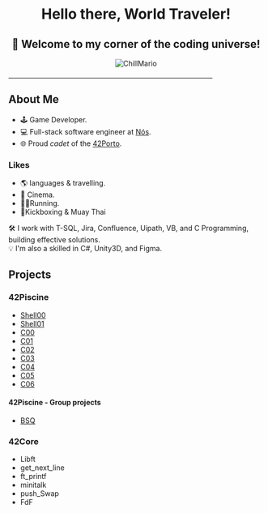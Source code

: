 <div align="center">
  <h1><b>Hello there, World Traveler!</b></h1> 
  <h2><b>🚀 Welcome to my corner of the coding universe!</b></h2>
</div>

<p align="center">
  <img src="https://github.com/SopadeGalinha/SopadeGalinha/assets/75684404/23754dd9-acba-44f5-a80e-3274e59e3b6d" alt="ChillMario"/>
</p>

<hr style="width: 80%; margin-top: 20px; margin-bottom: 20px; border-color: #ccc;">

## About Me

- 🕹️ Game Developer.
- 💻 Full-stack software engineer at [Nós](https://www.linkedin.com/company/nos-sgps/).
- 🌐 Proud _cadet_ of the [42Porto](https://www.42porto.com/).

### Likes
- 🌎 languages & travelling.
- 🎥 Cinema.
- 🏃🏻Running.
- 🥊Kickboxing & Muay Thai
  
🛠️ I work with T-SQL, Jira, Confluence, Uipath, VB, and C Programming, building effective solutions. <br>
💡 I'm also a skilled in C#, Unity3D, and Figma.

## Projects
  ### 42Piscine
 - [Shell00](https://github.com/SopadeGalinha/42Piscine/tree/main/Shell00)
 - [Shell01](https://github.com/SopadeGalinha/42Piscine/tree/main/Shell01)
 - [C00](https://github.com/SopadeGalinha/42Piscine/tree/main/C00)
 - [C01](https://github.com/SopadeGalinha/42Piscine/tree/main/C01)
 - [C02](https://github.com/SopadeGalinha/42Piscine/tree/main/C02)
 - [C03](https://github.com/SopadeGalinha/42Piscine/tree/main/C03)
 - [C04](https://github.com/SopadeGalinha/42Piscine/tree/main/C04)
 - [C05](https://github.com/SopadeGalinha/42Piscine/tree/main/C05)
 - [C06](https://github.com/SopadeGalinha/42Piscine/tree/main/C06)
  #### 42Piscine - Group projects
 - [BSQ](https://github.com/SopadeGalinha/42Piscine/tree/main/BSQ)
    
  ### 42Core
- Libft 
- get_next_line
- ft_printf
- minitalk
- push_Swap
- FdF
